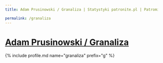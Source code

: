 ```yaml
---
title: Adam Prusinowski / Granaliza | Statystyki patronite.pl | Patromierz

permalink: /granaliza
---
```


# [Adam Prusinowski / Granaliza](https://patronite.pl/granaliza)

{% include profile.md name="granaliza" prefix="g" %}
